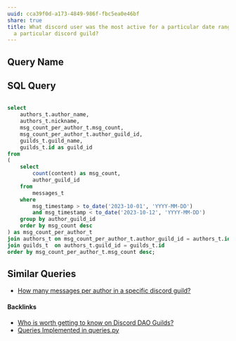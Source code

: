 ```yaml
---
uuid: cca39f0d-a173-4849-986f-fbc5ea0e46bf
share: true
title: What discord user was the most active for a particular date range within
  a particular discord guild?
---
```

## Query Name



## SQL Query
``` SQL

select
	authors_t.author_name,
	authors_t.nickname,
	msg_count_per_author_t.msg_count,
	msg_count_per_author_t.author_guild_id,
	guilds_t.guild_name,
	guilds_t.id as guild_id
from
(
	select
		count(content) as msg_count,
		author_guild_id
	from
		messages_t
	where
		msg_timestamp > to_date('2023-10-01', 'YYYY-MM-DD')
		and msg_timestamp < to_date('2023-10-12', 'YYYY-MM-DD') 
	group by author_guild_id
	order by msg_count desc
) as msg_count_per_author_t
join authors_t on msg_count_per_author_t.author_guild_id = authors_t.id
join guilds_t  on authors_t.guild_id = guilds_t.id
order by msg_count_per_author_t.msg_count desc;

```


## Similar Queries

* [How many messages per author in a specific discord guild?](/d473e743-c32d-45f7-bfe8-9836eeff97f4)


#### Backlinks

* [Who is worth getting to know on Discord DAO Guilds?](/315a04ff-5358-4d9f-840e-09c7ab7ea1a2)
* [Queries Implemented in queries.py](/3a44d50b-0280-42f8-8fa0-6c15d4ffe161)
